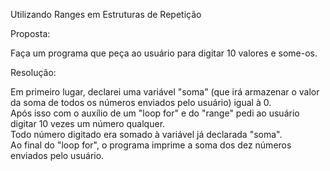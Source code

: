 Utilizando Ranges em Estruturas de Repetição

Proposta:

Faça um programa que peça ao usuário para digitar 10 valores e some-os.

Resolução: 

Em primeiro lugar, declarei uma variável "soma" (que irá armazenar o valor da soma de todos os números enviados pelo usuário) igual à 0.    
Após isso com o auxílio de um "loop for" e do "range" pedi ao usuário digitar 10 vezes um número qualquer.  
Todo número digitado era somado à variável já declarada "soma".    
Ao final do "loop for", o programa imprime a soma dos dez números enviados pelo usuário.
